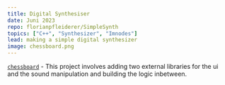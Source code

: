 ```yaml
---
title: Digital Synthesiser
date: Juni 2023
repo: florianpfleiderer/SimpleSynth
topics: ["C++", "Synthesizer", "Imnodes"]
lead: making a simple digital synthesizer
image: chessboard.png
---
```


[`chessboard`](https://github.com/florianpfleiderer/SimpleSynth) - This project involves adding two external libraries for the ui and the sound manipulation and building the logic inbetween. 